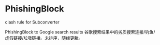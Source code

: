 # PhishingBlock
clash rule for Subconverter
 
PhishingBlock to Google search results
谷歌搜索结果中的劣质搜索连接/钓鱼/虚假链接/垃圾链接。未排序，随缘更新。
